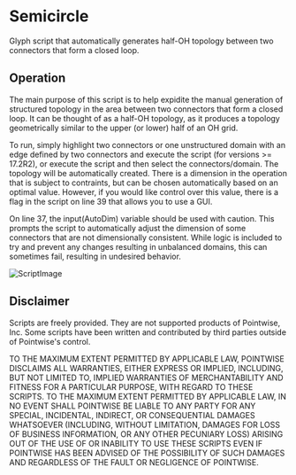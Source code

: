 # Semicircle
Glyph script that automatically generates half-OH topology between two connectors that form a closed loop.

## Operation
The main purpose of this script is to help expidite the manual generation of structured topology in the area between two connectors that form a closed loop. It can be thought of as a half-OH topology, as it produces a topology geometrically similar to the upper (or lower) half of an OH grid.

To run, simply highlight two connectors or one unstructured domain with an edge defined by two connectors and execute the script (for versions >= 17.2R2), or execute the script and then select the connectors/domain. The topology will be automatically created. There is a dimension in the operation that is subject to contraints, but can be chosen automatically based on an optimal value. However, if you would like control over this value, there is a flag in the script on line 39 that allows you to use a GUI.

On line 37, the input(AutoDim) variable should be used with caution. This prompts the script to automatically adjust the dimension of some connectors that are not dimensionally consistent. While logic is included to try and prevent any changes resulting in unbalanced domains, this can sometimes fail, resulting in undesired behavior.

![ScriptImage](https://raw.github.com/pointwise/Semicircle/master/ScriptImage.png)

## Disclaimer
Scripts are freely provided. They are not supported products of
Pointwise, Inc. Some scripts have been written and contributed by third
parties outside of Pointwise's control.

TO THE MAXIMUM EXTENT PERMITTED BY APPLICABLE LAW, POINTWISE DISCLAIMS
ALL WARRANTIES, EITHER EXPRESS OR IMPLIED, INCLUDING, BUT NOT LIMITED
TO, IMPLIED WARRANTIES OF MERCHANTABILITY AND FITNESS FOR A PARTICULAR
PURPOSE, WITH REGARD TO THESE SCRIPTS. TO THE MAXIMUM EXTENT PERMITTED
BY APPLICABLE LAW, IN NO EVENT SHALL POINTWISE BE LIABLE TO ANY PARTY
FOR ANY SPECIAL, INCIDENTAL, INDIRECT, OR CONSEQUENTIAL DAMAGES
WHATSOEVER (INCLUDING, WITHOUT LIMITATION, DAMAGES FOR LOSS OF BUSINESS
INFORMATION, OR ANY OTHER PECUNIARY LOSS) ARISING OUT OF THE USE OF OR
INABILITY TO USE THESE SCRIPTS EVEN IF POINTWISE HAS BEEN ADVISED OF THE
POSSIBILITY OF SUCH DAMAGES AND REGARDLESS OF THE FAULT OR NEGLIGENCE OF
POINTWISE.
	 

